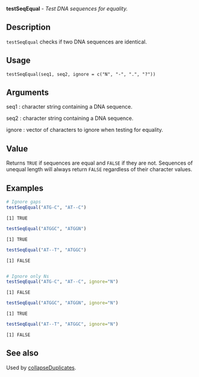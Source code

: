 





**testSeqEqual** - *Test DNA sequences for equality.*

Description
--------------------

`testSeqEqual` checks if two DNA sequences are identical.


Usage
--------------------
```
testSeqEqual(seq1, seq2, ignore = c("N", "-", ".", "?"))
```

Arguments
-------------------

seq1
:   character string containing a DNA sequence.

seq2
:   character string containing a DNA sequence.

ignore
:   vector of characters to ignore when testing for equality.



Value
-------------------

Returns `TRUE` if sequences are equal and `FALSE` if they are not.
Sequences of unequal length will always return `FALSE` regardless of
their character values.



Examples
-------------------

```R
# Ignore gaps
testSeqEqual("ATG-C", "AT--C")

```


```
[1] TRUE

```


```R
testSeqEqual("ATGGC", "ATGGN")

```


```
[1] TRUE

```


```R
testSeqEqual("AT--T", "ATGGC")

```


```
[1] FALSE

```


```R

# Ignore only Ns
testSeqEqual("ATG-C", "AT--C", ignore="N")

```


```
[1] FALSE

```


```R
testSeqEqual("ATGGC", "ATGGN", ignore="N")

```


```
[1] TRUE

```


```R
testSeqEqual("AT--T", "ATGGC", ignore="N")
```


```
[1] FALSE

```



See also
-------------------

Used by [collapseDuplicates](collapseDuplicates.md).



